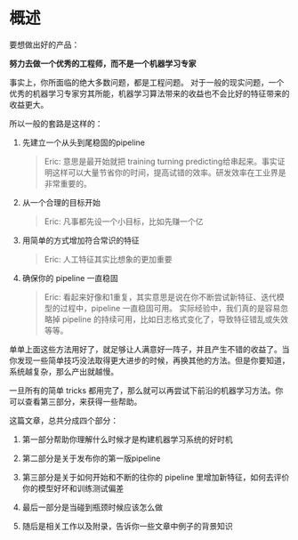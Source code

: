 # 概述

要想做出好的产品：

**努力去做一个优秀的工程师，而不是一个机器学习专家**

事实上，你所面临的绝大多数问题，都是工程问题。
对于一般的现实问题，一个优秀的机器学习专家穷其所能，机器学习算法带来的收益也不会比好的特征带来的收益更大。

所以一般的套路是这样的：
1. 先建立一个从头到尾稳固的pipeline
   > Eric: 意思是最开始就把 training turning predicting给串起来。事实证明这样可以大量节省你的时间，提高试错的效率。研发效率在工业界是非常重要的。
2. 从一个合理的目标开始
   > Eric: 凡事都先设一个小目标，比如先赚一个亿
3. 用简单的方式增加符合常识的特征
   > Eric: 人工特征其实比想象的更加重要
4. 确保你的 pipeline 一直稳固
   > Eric: 看起来好像和1重复，其实意思是说在你不断尝试新特征、迭代模型的过程中，pipeline 一直稳固可用。 实际经验中，我们真的是容易忽略掉 pipeline 的持续可用，比如日志格式变化了，导致特征错乱或失效等等。

单单上面这些方法用好了，就足够让人满意好一阵子，并且产生不错的收益了。当你发现一些简单技巧没法取得更大进步的时候，再换其他的方法。但是你要知道，系统越复杂，那么产出就越慢。

一旦所有的简单 tricks 都用完了，那么就可以再尝试下前沿的机器学习方法。你可以查看第三部分，来获得一些帮助。

这篇文章，总共分成四个部分：

1. 第一部分帮助你理解什么时候才是构建机器学习系统的好时机

2. 第二部分是关于发布你的第一版pipeline

3. 第三部分是关于如何开始和不断的往你的 pipeline 里增加新特征，如何去评价你的模型好坏和训练测试偏差

4. 最后一部分是当碰到瓶颈时候应该怎么做

5. 随后是相关工作以及附录，告诉你一些文章中例子的背景知识



